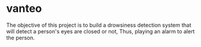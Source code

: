 # vanteo

The objective of this project is to build a drowsiness detection system that will detect a person's eyes are closed or not, Thus, playing an alarm to alert the person.

